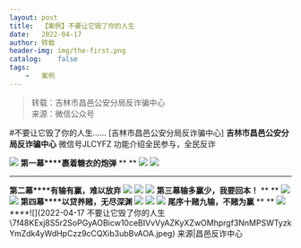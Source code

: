 ```yaml
---
layout:	post
title:	【案例】不要让它毁了你的人生
date:	2022-04-17
author:	转载
header-img:	img/the-first.png
catalog:	false
tags:
	-	案例
---
```


<blockquote><p>转载：吉林市昌邑公安分局反诈骗中心<br>
来源：微信公众号</p></blockquote>

#不要让它毁了你的人生......
[吉林市昌邑公安分局反诈骗中心]
**吉林市昌邑公安分局反诈骗中心**
微信号JLCYFZ
功能介绍全民参与，全民反诈

![]({{site.baseurl}}/postimg/7f48KExj8S5r2SoPGyAOBicw10ceBIVvVibUSribkBHIGlMcQot9nUPwcqqxia4ZY3BvKHKictNkkbQZM0YicZCvibBsQ.jpeg)
**第一幕****裹着糖衣的炮弹**
**
**
![]({{site.baseurl}}/postimg/7f48KExj8S5r2SoPGyAOBicw10ceBIVvVno1oRHKf1YK3cFRwCGgFpR87KeIcoJJ4XrCuR9gTyfADp4hmJLq2Kg.jpeg)
![]({{site.baseurl}}/postimg/7f48KExj8S5r2SoPGyAOBicw10ceBIVvVdY89Nx2E1zb0L7yx1CcwlQia76p5NZjTxxNcYkaOm3iaTeCvoD1E1tfw.jpeg)
****
**第二幕****有输有赢，难以放弃**
![]({{site.baseurl}}/postimg/7f48KExj8S5r2SoPGyAOBicw10ceBIVvV1gLUOr0B87wglyRFr8E4jbnu0VbRtrnN4dvDCLSPdcRf4eUYVRMDPw.jpeg)
![]({{site.baseurl}}/postimg/7f48KExj8S5r2SoPGyAOBicw10ceBIVvVEqgsT0QR3GZVJjFXuXIBUWBjL4iaTCYdOBKQOWK4jRWlBtNZjTxfdvA.jpeg)
![]({{site.baseurl}}/postimg/7f48KExj8S5r2SoPGyAOBicw10ceBIVvV6D9hiajzjIPKBxSH3xBM1DG8sryN7rtw4LpFp4AUPT00WrCibOO98IkA.jpeg)
**第三幕输多赢少，我要回本！**
**
**
![]({{site.baseurl}}/postimg/7f48KExj8S5r2SoPGyAOBicw10ceBIVvVu0IRCqjicXTa3z7C3koEMWFufibM4tZ7vBlicibicbT2kqiakxy5H7fWxImA.jpeg)
![]({{site.baseurl}}/postimg/7f48KExj8S5r2SoPGyAOBicw10ceBIVvVoKicaOsgNKLGQscSXvXufDdIxz9IpEZmvOcxpvSklRibdMgRQ72JWhYg.jpeg)
**第四幕****以贷养赌，无尽深渊**
![]({{site.baseurl}}/postimg/7f48KExj8S5r2SoPGyAOBicw10ceBIVvVQmZYbffFxUprTqEQ2ey8utrOS0LHaHG33v4HxYN7wkmAJL7Hc3FzbA.jpeg)
![]({{site.baseurl}}/postimg/7f48KExj8S5r2SoPGyAOBicw10ceBIVvVH5nGOfpIADMH6BcjoExpsZIqcwMtpQhy1El8DwDauhJ6PNEjpzAzLg.jpeg)
![]({{site.baseurl}}/postimg/7f48KExj8S5r2SoPGyAOBicw10ceBIVvVYQ62x5o7y6KTuDPicvRbhxzMuSODMFjPx3IVK8tpxkXSkkoNMRpd93w.jpeg)
**尾序十赌九输，不赌为赢**
**
**
![]({{site.baseurl}}/postimg/7f48KExj8S5r2SoPGyAOBicw10ceBIVvVfTKnD8IvfOWItOHLBXfVSsVbPLvWKFV8yMbqGx4TEkdhIiccGv5hPicQ.jpeg)
****![](2022-04-17
不要让它毁了你的人生\\7f48KExj8S5r2SoPGyAOBicw10ceBIVvVyAZKyXZwOMhprgf3NnMPSWTyzkYmZdk4yWdHpCzz9cCQXib3ubBvAOA.jpeg)
来源|昌邑反诈中心
